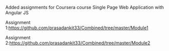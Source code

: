 Added assignments for Coursera course 
Single Page Web Application with Angular JS

Assignment 1:https://github.com/prasadankit33/Combined/tree/master/Module1

Assignment 2:https://github.com/prasadankit33/Combined/tree/master/Module2
